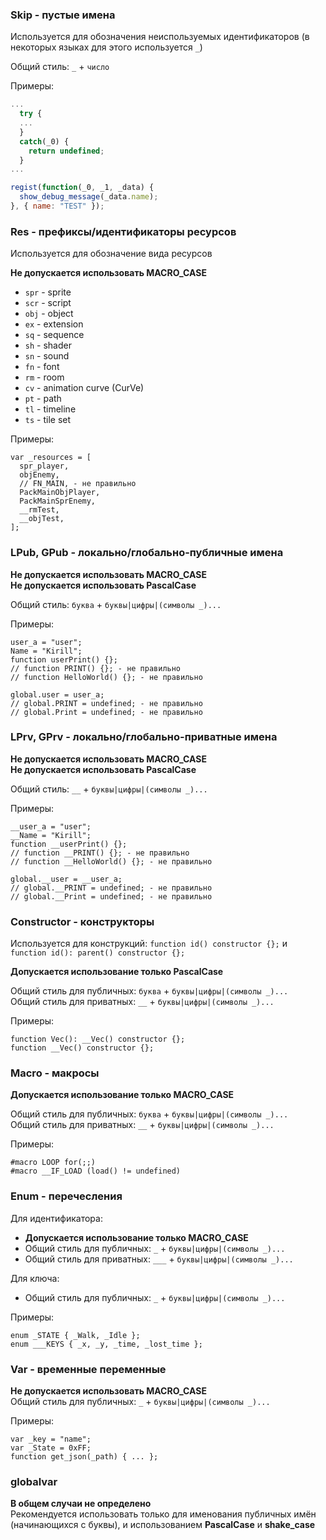 ### Skip - пустые имена
Используется для обозначения неиспользуемых идентификаторов (в некоторых языках для этого используется `_`)  

Общий стиль: `_` + `число`

Примеры:
```js
...
  try {
  ...
  }
  catch(_0) {
    return undefined;
  }
...
```

```js
regist(function(_0, _1, _data) {
  show_debug_message(_data.name);
}, { name: "TEST" });
```

### Res - префиксы/идентификаторы ресурсов
Используется для обозначение вида ресурсов  

**Не допускается использовать MACRO_CASE**

* `spr` - sprite
* `scr` - script
* `obj` - object
* `ex` - extension
* `sq` - sequence
* `sh` - shader
* `sn` - sound
* `fn` - font
* `rm` - room
* `cv` - animation curve (CurVe)
* `pt` - path
* `tl` - timeline
* `ts` - tile set

Примеры:
```gml
var _resources = [
  spr_player,
  objEnemy,
  // FN_MAIN, - не правильно
  PackMainObjPlayer,
  PackMainSprEnemy,
  __rmTest,
  __objTest,
];
```

### LPub, GPub - локально/глобально-публичные имена
**Не допускается использовать MACRO_CASE**  
**Не допускается использовать PascalCase**

Общий стиль: `буква` + `буквы|цифры|(символы _)...`  

Примеры:
```gml
user_a = "user";
Name = "Kirill";
function userPrint() {};
// function PRINT() {}; - не правильно
// function HelloWorld() {}; - не правильно

global.user = user_a;
// global.PRINT = undefined; - не правильно
// global.Print = undefined; - не правильно
```

### LPrv, GPrv - локально/глобально-приватные имена
**Не допускается использовать MACRO_CASE**  
**Не допускается использовать PascalCase**

Общий стиль: `__` + `буквы|цифры|(символы _)...`  

Примеры:
```gml
__user_a = "user";
__Name = "Kirill";
function __userPrint() {};
// function __PRINT() {}; - не правильно
// function __HelloWorld() {}; - не правильно

global.__user = __user_a;
// global.__PRINT = undefined; - не правильно
// global.__Print = undefined; - не правильно
```

### Constructor - конструкторы
Используется для конструкций: `function id() constructor {};` и `function id(): parent() constructor {};`  

**Допускается использование только PascalCase**  

Общий стиль для публичных: `буква` + `буквы|цифры|(символы _)...`  
Общий стиль для приватных: `__` + `буквы|цифры|(символы _)...`  

Примеры:
```gml
function Vec(): __Vec() constructor {};
function __Vec() constructor {};
```

### Macro - макросы
**Допускается использование только MACRO_CASE**  

Общий стиль для публичных: `буква` + `буквы|цифры|(символы _)...`  
Общий стиль для приватных: `__` + `буквы|цифры|(символы _)...`  

Примеры:
```gml
#macro LOOP for(;;)
#macro __IF_LOAD (load() != undefined)
```

### Enum - перечесления

Для идентификатора:
* **Допускается использование только MACRO_CASE**  
* Общий стиль для публичных: `_` + `буквы|цифры|(символы _)...`  
* Общий стиль для приватных: `___` + `буквы|цифры|(символы _)...`  

Для ключа:
* Общий стиль для публичных: `_` + `буквы|цифры|(символы _)...`  

Примеры:
```gml
enum _STATE { _Walk, _Idle };
enum ___KEYS { _x, _y, _time, _lost_time };
```

### Var - временные переменные
**Не допускается использовать MACRO_CASE**  
Общий стиль для публичных: `_` + `буквы|цифры|(символы _)...`  

Примеры:
```gml
var _key = "name";
var _State = 0xFF;
function get_json(_path) { ... };
```

### globalvar
**В общем случаи не определено**  
Рекомендуется использовать только для именования публичных имён (начинающихся с буквы), и использованием **PascalCase** и **shake_case**
